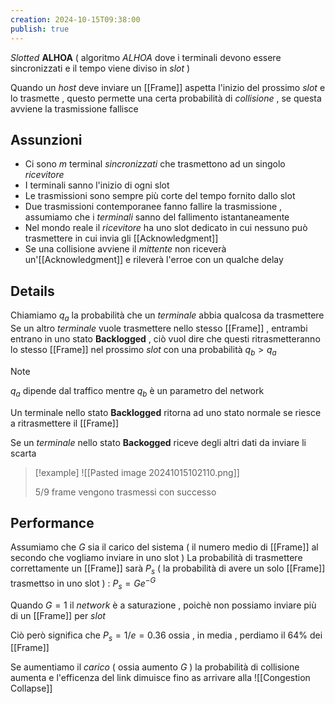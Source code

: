 ```yaml
---
creation: 2024-10-15T09:38:00
publish: true
---
```

*Slotted* **ALHOA** ( algoritmo *ALHOA* dove i terminali devono essere sincronizzati e il tempo viene diviso in *slot* )

Quando un *host* deve inviare un [[Frame]] aspetta l'inizio del prossimo *slot* e lo trasmette , questo permette una certa probabilità di *collisione* , se questa avviene la trasmissione fallisce 

## Assunzioni 

+ Ci sono $m$ terminal *sincronizzati* che trasmettono ad un singolo *ricevitore* 
+ I terminali sanno l'inizio di ogni slot
+ Le trasmissioni sono sempre più corte del tempo fornito dallo slot
+ Due trasmissioni contemporanee fanno fallire la trasmissione , assumiamo che i *terminali* sanno del fallimento istantaneamente
+ Nel mondo reale il *ricevitore* ha uno slot dedicato in cui nessuno può trasmettere in cui invia gli [[Acknowledgment]] 
+ Se una collisione avviene il *mittente* non riceverà un'[[Acknowledgment]] e rileverà l'erroe con un qualche delay 

## Details

Chiamiamo $q_a$ la probabilità che un *terminale* abbia qualcosa da trasmettere 
Se un altro *terminale* vuole trasmettere nello stesso [[Frame]] , entrambi entrano in uno stato **Backlogged** , ciò vuol dire che questi ritrasmetteranno lo stesso [[Frame]] nel prossimo *slot* con una probabilità $q_b > q_a$ 

>[!note] 
>$q_a$ dipende dal traffico mentre $q_b$ è un parametro del network

Un terminale nello stato **Backlogged** ritorna ad uno stato normale se riesce a ritrasmettere il [[Frame]] 

Se un *terminale* nello stato **Backogged** riceve degli altri dati da inviare li scarta

>[!example] 
>![[Pasted image 20241015102110.png]]
>
> 5/9 frame vengono trasmessi con successo

## Performance

Assumiamo che $G$ sia il carico del sistema ( il numero medio di [[Frame]] al secondo che vogliamo inviare in uno slot )
La probabilità di trasmettere correttamente un [[Frame]] sarà $P_s$ ( la probabilità di avere un solo [[Frame]] trasmettso in uno slot ) : $P_s=Ge^{-G}$ 

Quando $G=1$ il *network* è a saturazione , poichè non possiamo inviare più di un [[Frame]] per *slot* 

Ciò però significa che $P_s=1/e = 0.36$ ossia , in media , perdiamo il $64\%$ dei [[Frame]] 

Se aumentiamo il *carico* ( ossia aumento $G$ ) la probabilità di collisione aumenta e l'efficenza del link dimuisce fino as arrivare alla ![[Congestion Collapse]]